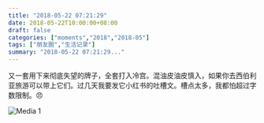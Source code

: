 ```yaml
---
title: "2018-05-22 07:21:29"
date: 2018-05-22T10:00:00+08:00
draft: false
categories: ["moments","2018","2018-05"]
tags: ["朋友圈","生活记录"]
summary: "2018-05-22 07:21:29..."
---
```


又一套用下来彻底失望的牌子，全套打入冷宫。混油皮油皮慎入，如果你去西伯利亚旅游可以带上它们。过几天我要发它小红书的吐槽文。槽点太多，我都怕超过字数限制。😠

![Media 1](/Moments/photos/2018-05-22/201805220721290.jpg)

